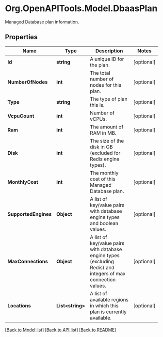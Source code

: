 # Org.OpenAPITools.Model.DbaasPlan
Managed Database plan information.

## Properties

Name | Type | Description | Notes
------------ | ------------- | ------------- | -------------
**Id** | **string** | A unique ID for the plan. | [optional] 
**NumberOfNodes** | **int** | The total number of nodes for this plan. | [optional] 
**Type** | **string** | The type of plan this is. | [optional] 
**VcpuCount** | **int** | Number of vCPUs. | [optional] 
**Ram** | **int** | The amount of RAM in MB. | [optional] 
**Disk** | **int** | The size of the disk in GB (excluded for Redis engine types). | [optional] 
**MonthlyCost** | **int** | The monthly cost of this Managed Database plan. | [optional] 
**SupportedEngines** | **Object** | A list of key/value pairs with database engine types and boolean values. | [optional] 
**MaxConnections** | **Object** | A list of key/value pairs with database engine types (excluding Redis) and integers of max connection values. | [optional] 
**Locations** | **List&lt;string&gt;** | A list of available regions in which this plan is currently available. | [optional] 

[[Back to Model list]](../README.md#documentation-for-models) [[Back to API list]](../README.md#documentation-for-api-endpoints) [[Back to README]](../README.md)


